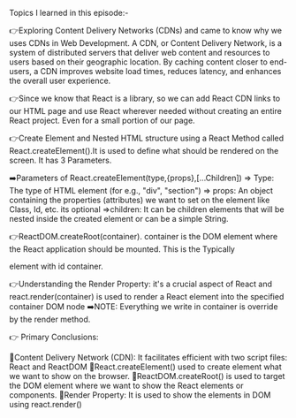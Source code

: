 Topics I learned in this episode:-

👉Exploring Content Delivery Networks (CDNs) and came to know why we uses CDNs in Web Development. A CDN, or Content Delivery Network, is a system of distributed servers that deliver web content and resources to users based on their geographic location. By caching content closer to end-users, a CDN improves website load times, reduces latency, and enhances the overall user experience.

👉Since we know that React is a library, so we can add React CDN links to our HTML page and use React wherever needed without creating an entire React project. Even for a small portion of our page.

👉Create Element and Nested HTML structure using a React Method called React.createElement().It is used to define what should be rendered on the screen. It has 3 Parameters.

➡️Parameters of React.createElement(type,{props},[...Children])
=> Type: The type of HTML element (for e.g., "div", "section")
=> props: An object containing the properties (attributes) we want to set on the element like Class, Id, etc. its optional
=>children: It can be children elements that will be nested inside the created element or can be a simple String.

👉ReactDOM.createRoot(container). container is the DOM element where the React application should be mounted. This is the Typically <div> element with id container.

👉Understanding the Render Property: it's a crucial aspect of React and react.render(container) is used to render a React element into the specified container DOM node
➡️NOTE: Everything we write in container is override by the render method.

👉 Primary Conclusions:

🌟Content Delivery Network (CDN): It facilitates efficient with two script files: React and ReactDOM
🌟React.createElement() used to create element what we want to show on the browser.
🌟ReactDOM.createRoot() is used to target the DOM element where we want to show the React elements or components.
🌟Render Property: It is used to show the elements in DOM using react.render()
